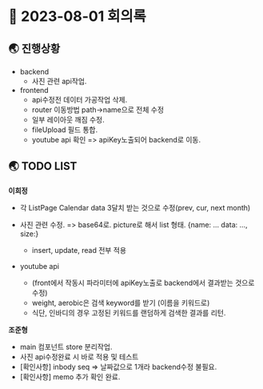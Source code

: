 # 📑 2023-08-01 회의록

## 🌏 진행상황

* backend
  * 사진 관련 api작업.
* frontend
  * api수정전 데이터 가공작업 삭제.
  * router 이동방법 path->name으로 전체 수정
  * 일부 레이아웃 깨짐 수정.
  * fileUpload 필드 통합.
  * youtube api 확인 => apiKey노출되어 backend로 이동.


## 🌏 TODO LIST

**이희정**

* 각 ListPage Calendar data 3달치 받는 것으로 수정(prev, cur, next month)
* 사진 관련 수정. => base64로. picture로 해서 list 형태. {name: ... data: ..., size:}
  * insert, update, read 전부 적용

* youtube api
  * (front에서 작동시 파라미터에 apiKey노출로 backend에서 결과받는 것으로 수정)
  * weight, aerobic은 검색 keyword를 받기 (이름을 키워드로)
  * 식단, 인바디의 경우 고정된 키워드를 랜덤하게 검색한 결과를 리턴.


**조준형**

- main 컴포넌트 store 분리작업.
- 사진 api수정완료 시 바로 적용 및 테스트
- [확인사항] inbody seq => 날짜값으로 1개라 backend수정 불필요.
- [확인사항] memo 추가 확인 완료.